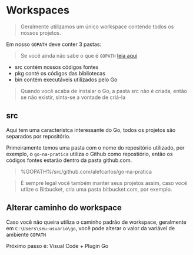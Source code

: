 # Workspaces

> Geralmente utilizamos um único workspace contendo todos os nossos projetos.

Em nosso `GOPATH` deve conter 3 pastas:

> Se você ainda não sabe o que é `GOPATH` [leia aqui](como-instalar)

* src contém nossos códigos fontes
* pkg conté os códigos das bibliotecas
* bin contém executáveis utilizados pelo Go

> Quando você acaba de instalar o Go, a pasta src não é criada, então se não existir, sinta-se a vontade de criá-la

## src

Aqui tem uma característca interessante do Go, todos os projetos são separados por repositório.

Primeiramente temos uma pasta com o nome do repositório utilizado, por exemplo, o `go-na-pratica` utiliza o Github como repostiório, então os códigos fontes estarão dentro da pasta github.com.

> %GOPATH%/src/github.com/alefcarlos/go-na-pratica

> É sempre legal você também manter seus projetos assim, caso você utlize o Bitbucket, cria uma pasta bitbucket.com, por exemplo.

## Alterar caminho do workspace

Caso você não queira utiliza o caminho padrão de workspace, geralmente em `C:\Users\seu-usuario\go`, você pode alterar o valor da variável de ambiente `GOPATH`

Próximo passo é: Visual Code + Plugin Go